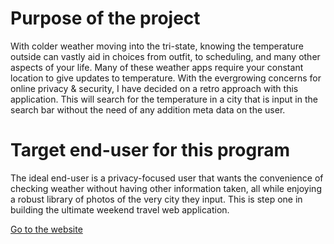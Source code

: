 # Purpose of the project 
With colder weather moving into the tri-state, knowing  the temperature outside can vastly aid in choices from outfit, to scheduling, and many other aspects of your life. Many of these weather apps require your constant location to give updates to temperature. With the evergrowing concerns for online privacy & security, I have decided on a retro approach with this application. This will search for the temperature in a city that is input in the search bar without the need of any addition meta data on the user.

# Target end-user for this program
The ideal end-user is a privacy-focused user that wants the convenience of checking weather without having other information taken, all while enjoying a robust library of photos of the very city they input. This is step one in building the ultimate weekend travel web application.

[Go to the website](https://robells.github.io/soCloudyapp/)











